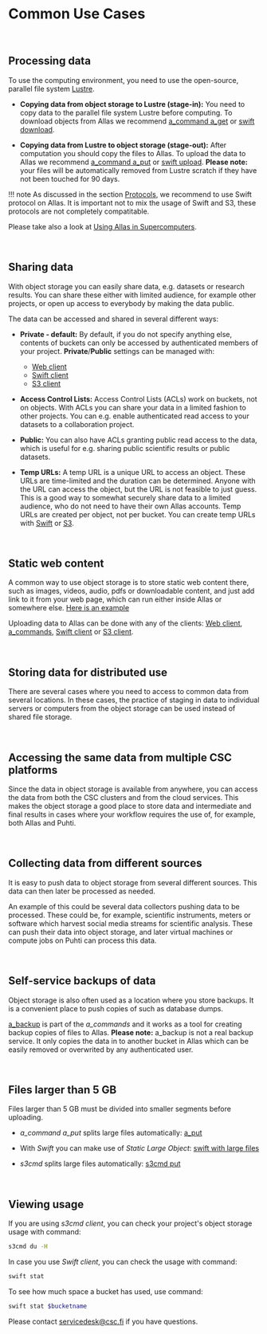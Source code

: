
# Common Use Cases

&nbsp;


## Processing data

To use the computing environment, you need to use the open-source, parallel file system [Lustre](http://lustre.org/).

* **Copying data from object storage to Lustre (stage-in):** You need to copy data to the parallel file system Lustre before computing. To download objects from Allas we recommend [a_command a_get](./a_commands.md#a_get-retrieves-the-stored-data) or [swift download](./swift_client.md#download-objects-and-buckets).

* **Copying data from Lustre to object storage (stage-out):** After computation you should copy the files to Allas. To upload the data to Allas we recommend [a_command a_put](./a_commands.md#a_put-uploads-data-to-allas) or [swift upload](./swift_client.md#create-buckets-and-upload-objects). **Please note:** your files will be automatically removed from Lustre scratch if they have not been touched for 90 days.

!!! note
    As discussed in the section [Protocols](../accessing_allas.md#protocols), we recommend 
    to use Swift protocol on Allas. It is important not to mix the usage of Swift and S3, these protocols are not completely compatitable.

Please take also a look at [Using Allas in Supercomputers](#using-allas-with-supercomputers).

&nbsp;


## Sharing data

With object storage you can easily share data, e.g. datasets or research results. You can share these either with limited audience, for example other projects, or open up access to everybody by making the data public.
 
The data can be accessed and shared in several different ways:
 
* **Private - default:** By default, if you do not specify anything else, contents of buckets can only be accessed by authenticated members of your project. **Private**/**Public** settings can be managed with:
	* [Web client](./web_client.md#view-objects-via-internet)
	* [Swift client](./swift_client.md#temp-urls)
	* [S3 client](./s3_client.md#s3cmd-and-public-objects)
 

* **Access Control Lists:** Access Control Lists (ACLs) work on buckets, not on objects. With ACLs you can share your data in a limited fashion to other projects. You can e.g. enable authenticated read access to your datasets to a collaboration project.

 
* **Public:** You can also have ACLs granting public read access to the data, which is useful for e.g. sharing public scientific results or public datasets.

 
* **Temp URLs:** A temp URL is a unique URL to access an object. These URLs are time-limited and the duration can be determined. Anyone with the URL can access the object, but the URL is not feasible to just guess. This is a good way to somewhat securely share data to a limited audience, who do not need to have their own Allas accounts. Temp URLs are created per object, not per bucket. You can create temp URLs with [Swift](./swift_client.md#temp-urls) or [S3](./s3_client.md#temporary-urls).

&nbsp;


 
## Static web content

A common way to use object storage is to store static web content there, such as images, videos, audio, pdfs or downloadable content, and just add link to it from your web page, which can run either inside Allas or somewhere else. [Here is an example](https://object.pouta.csc.fi/my_fishbucket/my_fish)

Uploading data to Allas can be done with any of the clients: [Web client](./web_client.md#upload-an-object), [a_commands](./a_commands.md#a_put-uploads-data-to-allas), [Swift client](./swift_client.md#create-buckets-and-upload-objects) or [S3 client](./s3_client.md#create-buckets-and-upload-objects).
 
&nbsp;


## Storing data for distributed use

There are several cases where you need to access to common data from several locations. In these cases, the practice of staging in data to individual servers or computers from the object storage can be used instead of shared file storage.

&nbsp;


## Accessing the same data from multiple CSC platforms

Since the data in object storage is available from anywhere, you can access the data from both the CSC clusters and from the cloud services. This makes the object storage a good place to store data and intermediate and final results in cases where your workflow requires the use of, for example, both Allas and Puhti.

&nbsp;


## Collecting data from different sources

It is easy to push data to object storage from several different sources. This data can then later be processed as needed.


An example of this could be several data collectors pushing data to be processed. These could be, for example, scientific instruments, meters or software which harvest social media streams for scientific analysis. These can push their data into object storage, and later virtual machines or compute jobs on Puhti can process this data.
 
&nbsp;


## Self-service backups of data

Object storage is also often used as a location where you store backups. It is a convenient place to push copies of such as database dumps.

[a_backup](./a_backup.md) is part of the *a_commands* and it works as a tool for creating backup copies of files to Allas. **Please note:** a_backup is not a real backup service. It only copies the data in to another bucket in Allas which can be easily removed or overwrited by any authenticated user.

&nbsp;


## Files larger than 5 GB

Files larger than 5 GB must be divided into smaller segments before uploading. 

* *a_command a_put* splits large files automatically: [a_put](./a_commands.md#a_put-uploads-data-to-allas)

* With _Swift_ you can make use of _Static Large Object_: [swift with large files](./swift_client.md#files-larger-than-5-gb)

* _s3cmd_ splits large files automatically: [s3cmd put](./s3_client.md#create-buckets-and-upload-objects)

&nbsp;


## Viewing usage

If you are using _s3cmd client_, you can check your project's object storage usage with command:
```bash
s3cmd du -H
```

In case you use _Swift client_, you can check the usage with command:
```bash 
swift stat
```

To see how much space a bucket has used, use command:
```bash
swift stat $bucketname
```

Please contact servicedesk@csc.fi if you have questions.

&nbsp;
